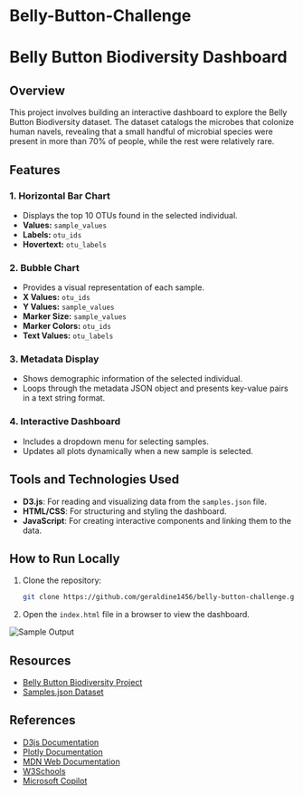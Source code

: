 # Belly-Button-Challenge 

# Belly Button Biodiversity Dashboard

## Overview
This project involves building an interactive dashboard to explore the Belly Button Biodiversity dataset. The dataset catalogs the microbes that colonize human navels, revealing that a small handful of microbial species were present in more than 70% of people, while the rest were relatively rare.

## Features
### 1. Horizontal Bar Chart
- Displays the top 10 OTUs found in the selected individual.
- **Values:** `sample_values`
- **Labels:** `otu_ids`
- **Hovertext:** `otu_labels`

### 2. Bubble Chart
- Provides a visual representation of each sample.
- **X Values:** `otu_ids`
- **Y Values:** `sample_values`
- **Marker Size:** `sample_values`
- **Marker Colors:** `otu_ids`
- **Text Values:** `otu_labels`

### 3. Metadata Display
- Shows demographic information of the selected individual.
- Loops through the metadata JSON object and presents key-value pairs in a text string format.

### 4. Interactive Dashboard
- Includes a dropdown menu for selecting samples.
- Updates all plots dynamically when a new sample is selected.

## Tools and Technologies Used
- **D3.js**: For reading and visualizing data from the `samples.json` file.
- **HTML/CSS**: For structuring and styling the dashboard.
- **JavaScript**: For creating interactive components and linking them to the data.

## How to Run Locally
1. Clone the repository:
   ```bash
   git clone https://github.com/geraldine1456/belly-button-challenge.git

2. Open the  `index.html` file in a browser to view the dashboard.


![Sample Output](sample_html.png)


## Resources
- [Belly Button Biodiversity Project](https://robdunnlab.com/projects/belly-button-biodiversity/)
- [Samples.json Dataset](https://static.bc-edx.com/data/dl-1-2/m14/lms/starter/samples.json)

## References

-   [D3js Documentation](https://d3js.org/getting-started)
-   [Plotly Documentation](https://plotly.com/javascript/)
-   [MDN Web Documentation](https://developer.mozilla.org/en-US/docs/Web/JavaScript/Reference/Global_Objects/Array/filter)
-   [W3Schools](https://www.w3schools.com/)
-   [Microsoft Copilot](https://copilot.microsoft.com/)  
